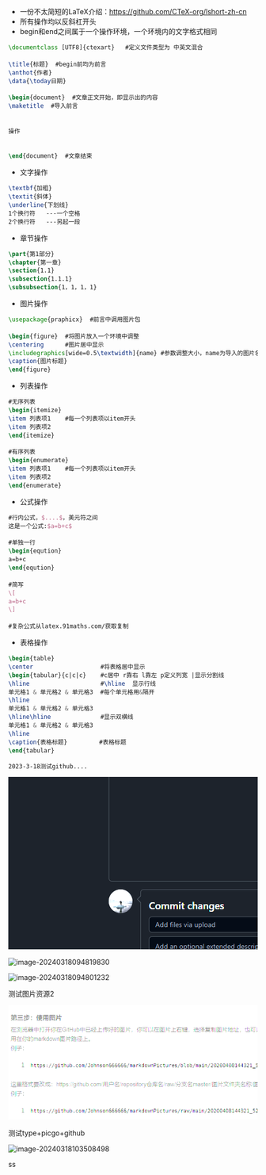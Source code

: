 * 一份不太简短的LaTeX介绍：https://github.com/CTeX-org/lshort-zh-cn
* 所有操作均以反斜杠开头
* begin和end之间属于一个操作环境，一个环境内的文字格式相同

```latex
\documentclass [UTF8]{ctexart}   #定义文件类型为 中英文混合

\title{标题}  #begin前均为前言
\anthot{作者}
\data{\today日期}

\begin{document}  #文章正文开始，即显示出的内容
\maketitle  #导入前言


操作


\end{document}  #文章结束
```

* 文字操作

```latex
\textbf{加粗}
\textit{斜体}
\underline{下划线}
1个换行符   ---一个空格
2个换行符   ---另起一段
```

* 章节操作

```latex
\part{第1部分}
\chapter{第一章}
\section{1.1}
\subsection{1.1.1}
\subsubsection{1，1，1，1}
```

* 图片操作

```latex
\usepackage{praphicx}  #前言中调用图片包

\begin{figure}  #将图片放入一个环境中调整
\centering      #图片居中显示
\includegraphics[wide=0.5\textwidth]{name} #参数调整大小，name为导入的图片名称
\caption{图片标题}
\end{figure}

```

* 列表操作

```latex
#无序列表
\begin{itemize}
\item 列表项1    #每一个列表项以item开头
\item 列表项2
\end{itemize}

#有序列表
\begin{enumerate}
\item 列表项1    #每一个列表项以item开头
\item 列表项2
\end{enumerate}
```

* 公式操作

```latex
#行内公式，$....$，美元符之间
这是一个公式:$a=b+c$

#单独一行
\begin{eqution}
a=b+c
\end{eqution}

#简写
\[
a=b+c
\]

#复杂公式从latex.91maths.com/获取复制
```

* 表格操作

```latex
\begin{table}
\center                   #将表格居中显示
\begin{tabular}{c|c|c}    #c居中 r靠右 l靠左 p定义列宽 |显示分割线
\hline                    #\hline  显示行线
单元格1 & 单元格2 & 单元格3  #每个单元格用&隔开
\hline
单元格1 & 单元格2 & 单元格3
\hline\hline              #显示双横线
单元格1 & 单元格2 & 单元格3
\hline
\caption{表格标题}         #表格标题
\end{tabular}
```





`2023-3-18测试github....`

![github图片](https://github.com/ZhangYuQiao326/study-nodes/blob/main/picture/image.png?raw=true)

![image-20240318094819830](C:\Users\zhang\AppData\Roaming\Typora\typora-user-images\image-20240318094819830.png)

![image-20240318094801232](C:\Users\zhang\AppData\Roaming\Typora\typora-user-images\image-20240318094801232.png)



测试图片资源2

![资源](https://github.com/ZhangYuQiao326/study_nodes_pictures/blob/main/image.png?raw=true)

测试type+picgo+github

![image-20240318103508498](https://cdn.jsdelivr.net/gh/ZhangYuQiao326/study_nodes_pictures@main/img/image-20240318103508498.png)

ss
